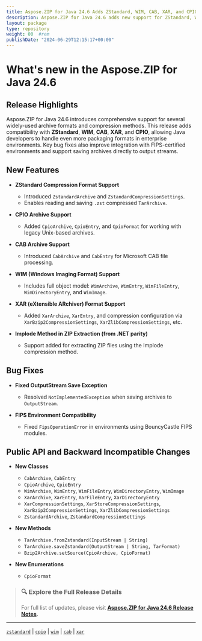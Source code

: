 ```yaml
---
title: Aspose.ZIP for Java 24.6 Adds ZStandard, WIM, CAB, XAR, and CPIO Support
description: Aspose.ZIP for Java 24.6 adds new support for ZStandard, WIM, CAB, XAR, and CPIO formats, enhancing compression and archiving for advanced workflows.
layout: package
type: repository
weight: 00	#rem
publishDate: "2024-06-29T12:15:17+00:00"
---
```


# What's new in the Aspose.ZIP for Java 24.6

## Release Highlights

Aspose.ZIP for Java 24.6 introduces comprehensive support for several widely-used archive formats and compression methods. This release adds compatibility with **ZStandard**, **WIM**, **CAB**, **XAR**, and **CPIO**, allowing Java developers to handle even more packaging formats in enterprise environments. Key bug fixes also improve integration with FIPS-certified environments and support saving archives directly to output streams.

## New Features

- **ZStandard Compression Format Support**
  - Introduced `ZstandardArchive` and `ZstandardCompressionSettings`.
  - Enables reading and saving `.zst` compressed `TarArchive`.

- **CPIO Archive Support**
  - Added `CpioArchive`, `CpioEntry`, and `CpioFormat` for working with legacy Unix-based archives.

- **CAB Archive Support**
  - Introduced `CabArchive` and `CabEntry` for Microsoft CAB file processing.

- **WIM (Windows Imaging Format) Support**
  - Includes full object model: `WimArchive`, `WimEntry`, `WimFileEntry`, `WimDirectoryEntry`, and `WimImage`.

- **XAR (eXtensible ARchiver) Format Support**
  - Added `XarArchive`, `XarEntry`, and compression configuration via `XarBzip2CompressionSettings`, `XarZlibCompressionSettings`, etc.

- **Implode Method in ZIP Extraction (from .NET parity)**
  - Support added for extracting ZIP files using the Implode compression method.

## Bug Fixes

- **Fixed OutputStream Save Exception**
  - Resolved `NotImplementedException` when saving archives to `OutputStream`.

- **FIPS Environment Compatibility**
  - Fixed `FipsOperationError` in environments using BouncyCastle FIPS modules.

## Public API and Backward Incompatible Changes

- **New Classes**
  - `CabArchive`, `CabEntry`
  - `CpioArchive`, `CpioEntry`
  - `WimArchive`, `WimEntry`, `WimFileEntry`, `WimDirectoryEntry`, `WimImage`
  - `XarArchive`, `XarEntry`, `XarFileEntry`, `XarDirectoryEntry`
  - `XarCompressionSettings`, `XarStoreCompressionSettings`, `XarBzip2CompressionSettings`, `XarZlibCompressionSettings`
  - `ZstandardArchive`, `ZstandardCompressionSettings`

- **New Methods**
  - `TarArchive.fromZstandard(InputStream | String)`
  - `TarArchive.saveZstandard(OutputStream | String, TarFormat)`
  - `Bzip2Archive.setSource(CpioArchive, CpioFormat)`

- **New Enumerations**
  - `CpioFormat`

> ### 🔍 Explore the Full Release Details
>
> For full list of updates, please visit **[Aspose.ZIP for Java 24.6 Release Notes](https://releases.aspose.com/zip/java/release-notes/2024/aspose-zip-for-java-24-6-release-notes/).**

---

[`zstandard`](https://search.aspose.com/q/zstandard.html) | [`cpio`](https://search.aspose.com/q/cpio.html) | [`wim`](https://search.aspose.com/q/wim.html) | [`cab`](https://search.aspose.com/q/cab.html) | [`xar`](https://search.aspose.com/q/xar.html)
